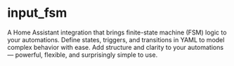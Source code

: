 # input_fsm
A Home Assistant integration that brings finite-state machine (FSM) logic to your automations. Define states, triggers, and transitions in YAML to model complex behavior with ease. Add structure and clarity to your automations — powerful, flexible, and surprisingly simple to use.
